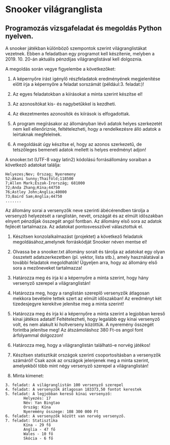 # Snooker világranglista 
## Programozás vizsgafeladat és megoldás Python nyelven.

A snooker játékban különböző szempontok szerint világranglistákat vezetnek. Ebben a
feladatban egy programot kell készítenie, melyben a 2019. 10. 20-án aktuális pénzdíjas
világranglistával kell dolgoznia.

A megoldás során vegye figyelembe a következőket:

1. A képernyőre írást igénylő részfeladatok eredményének megjelenítése előtt írja a
képernyőre a feladat sorszámát (például:3. feladat:)!

2. Az egyes feladatokban a kiírásokat a minta szerint készítse el!

3. Az azonosítókat kis- és nagybetűkkel is kezdheti.

4. Az ékezetmentes azonosítók és kiírások is elfogadottak.

5. A program megírásakor az állományban lévő adatok helyes szerkezetét nem kell
ellenőriznie, feltételezheti, hogy a rendelkezésre álló adatok a leírtaknak
megfelelnek.

6. A megoldását úgy készítse el, hogy az azonos szerkezetű, de tetszőleges bemeneti
adatok mellett is helyes eredményt adjon!

A snooker.txt (UTF-8 vagy latin2) kódolású forrásállomány soraiban a következő adatokat találja:
```
Helyezes;Nev; Orszag; Nyeremeny
52;Akani Sunny;Thaiföld;118500
7;Allen Mark;Észak-Írország; 681000
72;Anda Zhang;Kína;44750
76;Astley John;Anglia;40000
73;Baird Sam;Anglia;44750
.......
```
Az állomány sorai a versenyzők neve szerinti ábécérendben tárolja a versenyző helyezését a ranglistán, nevét, országát és az elmúlt időszakban elnyert pénzdíjak összegét angol fontban. Az állomány első sora az adatok fejlécét tartalmazza. Az adatokat pontosvesszővel választottuk el.

1. Készítsen konzolalkalmazást (projektet) a következő feladatok megoldásához,amelynek forráskódját Snooker néven mentse el!

2. Olvassa be a snooker.txt állomány sorait és tárolja az adatokat egy olyan összetett adatszerkezetben (pl. vektor, lista stb.), amely használatával a további
feladatok megoldhatók! Ügyeljen arra, hogy az állomány első sora a mezőneveket tartalmazza!

3. Határozza meg és írja ki a képernyőre a minta szerint, hogy hány versenyző szerepel a világranglistán!

4. Határozza meg, hogy a ranglistán szereplő versenyzők átlagosan mekkora bevételre tettek szert az elmúlt időszakban! Az eredményt két tizedesjegyre kerekítve jelenítse meg a minta szerint!

5. Határozza meg és írja ki a képernyőre a minta szerint a legjobban kereső kínai játékos adatait! Feltételezheti, hogy legalább egy kínai versenyző volt, és nem alakult ki holtverseny közöttük. A nyeremény összegét forintba jelenítse meg! Az átszámoláshoz 380 Ft-os angol font árfolyammal dolgozzon!

6. Határozza meg, hogy a világranglistán található-e norvég játékos!

7. Készítsen statisztikát országok szerinti csoportosításban a versenyzők számáról! Csak azok az országok jelenjenek meg a minta szerint, amelyekből több mint négy
versenyző szerepel a világranglistán! 

8. Minta kimenet:
```
3. feladat: A világranglistán 100 versenyző szerepel
4. feladat: A versenyzők átlagosan 183373,50 fontot kerestek
5. feladat: A legjobban kereső kínai versenyző:
        Helyezés: 17
        Név: Yan Bingtao
        Ország: Kína
        Nyeremény összege: 108 300 000 Ft
6. feladat: A versenyzők között van norvég versenyző.
7. feladat: Statisztika
        Kína - 29 fő
        Anglia - 47 fő
        Wales - 10 fő
        Skócia - 6 fő
```
